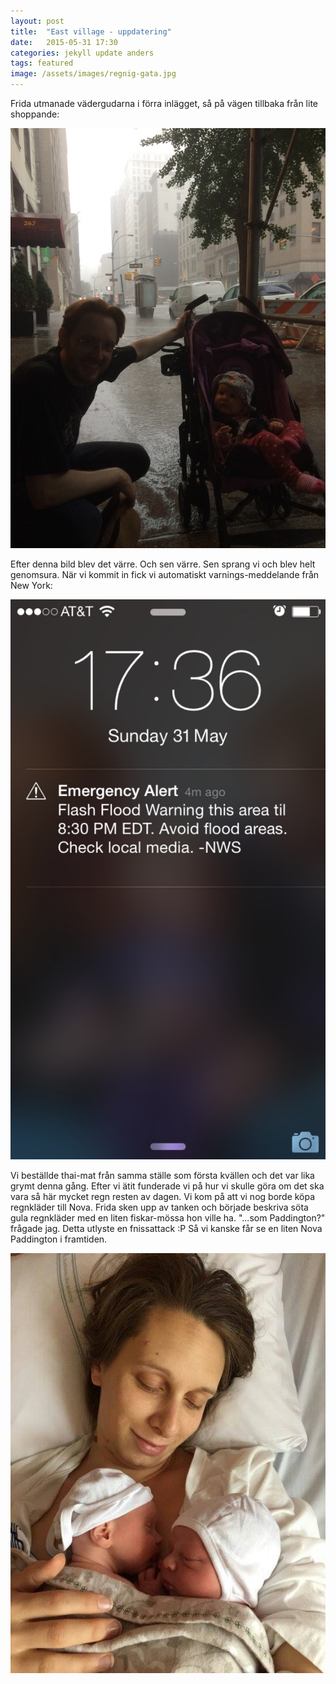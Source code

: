 ```yaml
---
layout: post
title:  "East village - uppdatering"
date:   2015-05-31 17:30
categories: jekyll update anders
tags: featured
image: /assets/images/regnig-gata.jpg
---
```

Frida utmanade vädergudarna i förra inlägget, så på vägen tillbaka från lite shoppande:

![Vi tar skydd under byggarbetesplats](/assets/images/tar-skydd-fran-regn.jpg)

Efter denna bild blev det värre. Och sen värre. Sen sprang vi och blev helt genomsura. När vi kommit in fick vi automatiskt varnings-meddelande från New York:

![VARNING!](/assets/images/varning-regn.jpg)

Vi beställde thai-mat från samma ställe som första kvällen och det var lika grymt denna gång. Efter vi ätit funderade vi på hur vi skulle göra om det ska vara så här mycket regn resten av dagen. Vi kom på att vi nog borde köpa regnkläder till Nova. Frida sken upp av tanken och började beskriva söta gula regnkläder med en liten fiskar-mössa hon ville ha. "...som Paddington?" frågade jag. Detta utlyste en fnissattack :P Så vi kanske får se en liten Nova Paddington i framtiden.

!["Hon skulle bli så söt!"](/assets/images/paddington.jpg)
